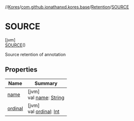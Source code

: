 //[Kores](../../../../index.md)/[com.github.jonathanxd.kores.base](../../index.md)/[Retention](../index.md)/[SOURCE](index.md)

# SOURCE

[jvm]\
[SOURCE](index.md)()

Source retention of annotation

## Properties

| Name | Summary |
|---|---|
| [name](name.md) | [jvm]<br>val [name](name.md): [String](https://kotlinlang.org/api/latest/jvm/stdlib/kotlin/-string/index.html) |
| [ordinal](ordinal.md) | [jvm]<br>val [ordinal](ordinal.md): [Int](https://kotlinlang.org/api/latest/jvm/stdlib/kotlin/-int/index.html) |
